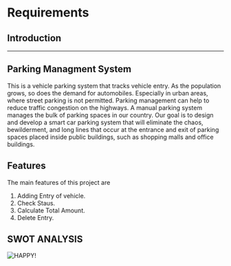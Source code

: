 # Requirements

## Introduction

---

## Parking Managment System

This is a vehicle parking system that tracks vehicle entry. As the population grows, so does the demand for automobiles. Especially in urban areas, where street parking is not permitted. Parking management can help to reduce traffic congestion on the highways. A manual parking system manages the bulk of parking spaces in our country. Our goal is to design and develop a smart car parking system that will eliminate the chaos, bewilderment, and long lines that occur at the entrance and exit of parking spaces placed inside public buildings, such as shopping malls and office buildings.

## Features

The main features of this project are

1. Adding Entry of vehicle.
2. Check Staus.
3. Calculate Total Amount.
4. Delete Entry.

## SWOT ANALYSIS

![HAPPY!](E:\LTTS_C_PROGRAMMING\MiniProject\6_ImageAndVideos\SWOT.PNG)
